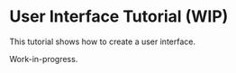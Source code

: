 # User Interface Tutorial (WIP)

This tutorial shows how to create a user interface.  

Work-in-progress.